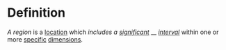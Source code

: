 # Definition

_A region_ is a [location](https://github.com/gcassel/Modular-Organization-Terminology/blob/master/terms/location.md) which _includes a_ [_significant_](https://github.com/gcassel/Modular-Organization-Terminology/blob/master/terms/significance.md) __ [_interval_](https://github.com/gcassel/Modular-Organization-Terminology/blob/master/terms/interval.md) within one or more [specific](https://github.com/gcassel/Modular-Organization-Terminology/blob/master/terms/specific.md) [dimensions](https://github.com/gcassel/Modular-Organization-Terminology/blob/master/terms/dimension.md).
